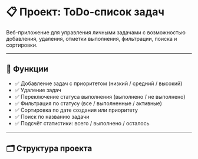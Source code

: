 # 📋 Проект: ToDo-список задач

Веб-приложение для управления личными задачами с возможностью добавления, удаления, отметки выполнения, фильтрации, поиска и сортировки.

---

## 🚀 Функции

- ✅ Добавление задач с приоритетом (низкий / средний / высокий)
- ✅ Удаление задач
- ✅ Переключение статуса выполнения (выполнено / не выполнено)
- ✅ Фильтрация по статусу (все / выполненные / активные)
- ✅ Сортировка по дате создания или приоритету
- ✅ Поиск по названию задачи
- ✅ Подсчёт статистики: всего / выполнено / осталось

---

## 🗂 Структура проекта

